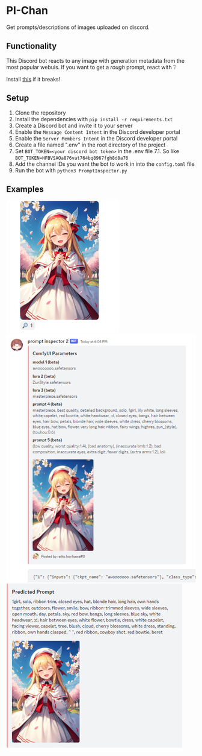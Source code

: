# PI-Chan
Get prompts/descriptions of images uploaded on discord.

## Functionality

This Discord bot reacts to any image with generation metadata from the most popular webuis.
If you want to get a *rough* prompt, react with ❔

Install [this](https://github.com/ashen-sensored/sd_webui_stealth_pnginfo) if it breaks!

## Setup

1. Clone the repository
2. Install the dependencies with `pip install -r requirements.txt`
3. Create a Discord bot and invite it to your server
4. Enable the `Message Content Intent` in the Discord developer portal
5. Enable the `Server Members Intent` in the Discord developer portal
6. Create a file named ".env" in the root directory of the project
7. Set `BOT_TOKEN=<your discord bot token>` in the .env file
    7.1. So like `BOT_TOKEN=HFBVSAOa876vat764bq8967fgh8d8a76`
8. Add the channel IDs you want the bot to work in into the `config.toml` file
9.  Run the bot with `python3 PromptInspector.py`

## Examples
![1](images/mag_glass.png)
![2](images/cui_md.png)
![3](images/predicted.png)
